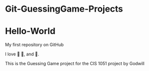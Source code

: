 # Git-GuessingGame-Projects
# Hello-World

My first repository on GitHub

I love :book: :apple:, and :rice:.

This is the Guessing Game project for the CIS 1051 project by Godwill
